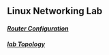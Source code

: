 ## Linux Networking Lab

#### [*Router Configuration*](https://github.com/sydasif/linux-lab/blob/master/R1_conf.txt)
#### [*lab Topology*](https://github.com/sydasif/linux-lab/blob/master/linux-lab.png)


